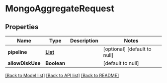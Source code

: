 # MongoAggregateRequest
## Properties

Name | Type | Description | Notes
------------ | ------------- | ------------- | -------------
**pipeline** | [**List**](PipelineStage.md) |  | [optional] [default to null]
**allowDiskUse** | **Boolean** |  | [default to null]

[[Back to Model list]](../README.md#documentation-for-models) [[Back to API list]](../README.md#documentation-for-api-endpoints) [[Back to README]](../README.md)

